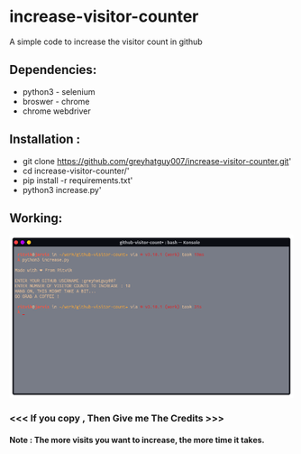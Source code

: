 # increase-visitor-counter
A simple code to increase the visitor count in github


## Dependencies:
  - python3 - selenium
  - broswer - chrome
  - chrome webdriver

## Installation :

* git clone https://github.com/greyhatguy007/increase-visitor-counter.git'
* cd increase-visitor-counter/'
* pip install -r requirements.txt'
* python3 increase.py'

## Working:

![image](https://github.com/greyhatguy007/increase-visitor-counter/blob/main/working.png)

### <<< If you copy , Then Give me The Credits >>>

#### Note : The more visits you want to increase, the more time it takes.
